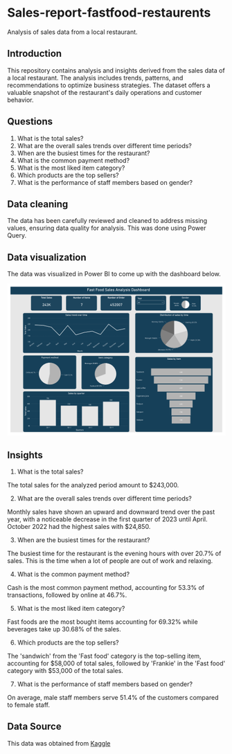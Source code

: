 # Sales-report-fastfood-restaurents

Analysis of sales data from a local restaurant.

## Introduction
This repository contains analysis and insights derived from the sales data of a local restaurant. The analysis includes trends, patterns, and recommendations to optimize business strategies. The dataset offers a valuable snapshot of the restaurant's daily operations and customer behavior.

## Questions
1. What is the total sales?
2. What are the overall sales trends over different time periods?
3. When are the busiest times for the restaurant?
4. What is the common payment method?
5. What is the most liked item category?
6. Which products are the top sellers?
7. What is the performance of staff members based on gender?

## Data cleaning

The data has been carefully reviewed and cleaned to address missing values, ensuring data quality for analysis. This was done using Power Query.

## Data visualization

The data was visualized in Power BI to come up with the dashboard below.

![Fast food sales analysis dashboard](https://github.com/OryemaStephen/fast-food-sales-analysis/blob/main/Fast-food-sales.png)

## Insights

1. What is the total sales?

The total sales for the analyzed period amount to $243,000.
   
2. What are the overall sales trends over different time periods?

Monthly sales have shown an upward and downward trend over the past year, with a noticeable decrease in the first quarter of 2023 until April. October 2022 had the highest sales with $24,850.
   
3. When are the busiest times for the restaurant?

The busiest time for the restaurant is the evening hours with over 20.7% of sales. This is the time when a lot of people are out of work and relaxing.

4. What is the common payment method?

Cash is the most common payment method, accounting for 53.3% of transactions, followed by online at 46.7%. 
   
5. What is the most liked item category?

Fast foods are the most bought items accounting for 69.32% while beverages take up 30.68% of the sales.   

6. Which products are the top sellers?

The 'sandwich' from the 'Fast food' category is the top-selling item, accounting for $58,000 of total sales, followed by 'Frankie' in the 'Fast food' category with $53,000 of the total sales.
    
7. What is the performance of staff members based on gender?

On average, male staff members serve 51.4% of the customers compared to female staff.

## Data Source

This data was obtained from [Kaggle](https://www.kaggle.com/datasets/rajatsurana979/fast-food-sales-report)

